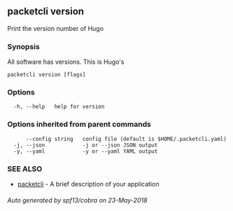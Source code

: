 ## packetcli version

Print the version number of Hugo

### Synopsis

All software has versions. This is Hugo's

```
packetcli version [flags]
```

### Options

```
  -h, --help   help for version
```

### Options inherited from parent commands

```
      --config string   config file (default is $HOME/.packetcli.yaml)
  -j, --json            -j or --json JSON output
  -y, --yaml            -y or --yaml YAML output
```

### SEE ALSO

* [packetcli](packetcli.md)	 - A brief description of your application

###### Auto generated by spf13/cobra on 23-May-2018
